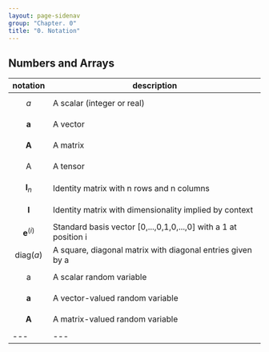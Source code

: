 ```yaml
---
layout: page-sidenav
group: "Chapter. 0"
title: "0. Notation"
---
```


## Numbers and Arrays

notation | description 
---|---
$$a$$ | A scalar (integer or real)
$$\boldsymbol{a}$$ | A vector
$$\boldsymbol{A}$$ | A matrix
$$\boldsymbol{\mathsf{A}}$$ | A tensor
$$\boldsymbol{I}_n$$ | Identity matrix with n rows and n columns
$$\boldsymbol{I}$$ | Identity matrix with dimensionality implied by context
$$\boldsymbol{e}^{(i)}$$ | Standard basis vector [0,...,0,1,0,...,0] with a 1 at position i
$$\mathrm{diag}(a)$$ | A square, diagonal matrix with diagonal entries given by a
$$\mathrm{a}$$ | A scalar random variable
$$\mathbf{a}$$ | A vector-valued random variable
$$\mathbf{A}$$ | A matrix-valued random variable
---|---


